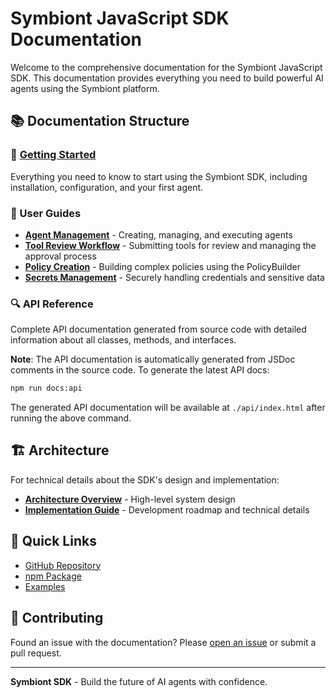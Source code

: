 # Symbiont JavaScript SDK Documentation

Welcome to the comprehensive documentation for the Symbiont JavaScript SDK. This documentation provides everything you need to build powerful AI agents using the Symbiont platform.

## 📚 Documentation Structure

### 🚀 [Getting Started](./guides/getting-started.md)
Everything you need to know to start using the Symbiont SDK, including installation, configuration, and your first agent.

### 📖 User Guides
- **[Agent Management](./guides/agent-management.md)** - Creating, managing, and executing agents
- **[Tool Review Workflow](./guides/tool-review-workflow.md)** - Submitting tools for review and managing the approval process
- **[Policy Creation](./guides/policy-creation.md)** - Building complex policies using the PolicyBuilder
- **[Secrets Management](./guides/secrets-management.md)** - Securely handling credentials and sensitive data

### 🔍 API Reference
Complete API documentation generated from source code with detailed information about all classes, methods, and interfaces.

**Note**: The API documentation is automatically generated from JSDoc comments in the source code. To generate the latest API docs:

```bash
npm run docs:api
```

The generated API documentation will be available at `./api/index.html` after running the above command.

## 🏗️ Architecture

For technical details about the SDK's design and implementation:
- **[Architecture Overview](../../ARCHITECTURE.md)** - High-level system design
- **[Implementation Guide](../../IMPLEMENTATION_GUIDE.md)** - Development roadmap and technical details

## 🔗 Quick Links

- [GitHub Repository](https://github.com/thirdkeyai/symbiont-sdk-js)
- [npm Package](https://www.npmjs.com/package/@symbiont/core)
- [Examples](../examples/)

## 📝 Contributing

Found an issue with the documentation? Please [open an issue](https://github.com/thirdkeyai/symbiont-sdk-js/issues) or submit a pull request.

---

**Symbiont SDK** - Build the future of AI agents with confidence.